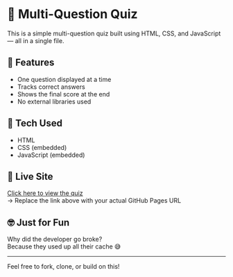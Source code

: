 # 🧠 Multi-Question Quiz

This is a simple multi-question quiz built using HTML, CSS, and JavaScript — all in a single file.

## 🎯 Features

- One question displayed at a time  
- Tracks correct answers  
- Shows the final score at the end  
- No external libraries used  

## 📁 Tech Used

- HTML  
- CSS (embedded)  
- JavaScript (embedded)  

## 🚀 Live Site

[Click here to view the quiz](https://your-username.github.io/your-repo-name/)  
→ Replace the link above with your actual GitHub Pages URL

## 🤓 Just for Fun

Why did the developer go broke?  
Because they used up all their cache 😅

---

Feel free to fork, clone, or build on this!
